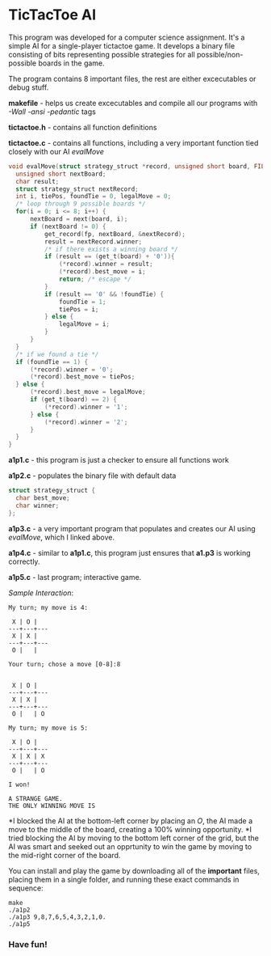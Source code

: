 # TicTacToe AI

This program was developed for a computer science assignment. It's a simple AI for a single-player tictactoe game. 
It develops a binary file consisting of bits representing possible strategies for all possible/non-possible boards in the game. 

The program contains 8 important files, the rest are either excecutables or debug stuff.

**makefile** - helps us create excecutables and compile all our programs with _-Wall -ansi -pedantic_ tags

**tictactoe.h** - contains all function definitions

**tictactoe.c** - contains all functions, including a very important function tied closely with our AI _evalMove_
  ```c
  void evalMove(struct strategy_struct *record, unsigned short board, FILE* fp) {
	unsigned short nextBoard;
	char result;
	struct strategy_struct nextRecord;
	int i, tiePos, foundTie = 0, legalMove = 0;
	/* loop through 9 possible boards */
	for(i = 0; i <= 8; i++) {
		nextBoard = next(board, i);
		if (nextBoard != 0) {
			get_record(fp, nextBoard, &nextRecord);
			result = nextRecord.winner;
			/* if there exists a winning board */
			if (result == (get_t(board) + '0')){
				(*record).winner = result;
				(*record).best_move = i;
				return; /* escape */
			}
			if (result == '0' && !foundTie) {
				foundTie = 1;
				tiePos = i;
			} else {
				legalMove = i;
			}
		}
	}
	/* if we found a tie */
	if (foundTie == 1) {
		(*record).winner = '0';
		(*record).best_move = tiePos;
	} else {
		(*record).best_move = legalMove;
		if (get_t(board) == 2) {
			(*record).winner = '1';
		} else {
			(*record).winner = '2';
		}
	}
}
```
**a1p1.c** - this program is just a checker to ensure all functions work

**a1p2.c** - populates the binary file with default data

```c
struct strategy_struct {
  char best_move;
  char winner;
};
```
**a1p3.c** - a very important program that populates and creates our AI using _evalMove_, which I linked above.

**a1p4.c** - similar to **a1p1.c**, this program just ensures that **a1.p3** is working correctly.

**a1p5.c** - last program; interactive game.

_Sample Interaction_:
```
My turn; my move is 4:

 X | O |   
---+---+---
 X | X |   
---+---+---
 O |   |   

Your turn; chose a move [0-8]:8


 X | O |   
---+---+---
 X | X |   
---+---+---
 O |   | O 

My turn; my move is 5:

 X | O |   
---+---+---
 X | X | X 
---+---+---
 O |   | O 

I won!

A STRANGE GAME.
THE ONLY WINNING MOVE IS
```

  *I blocked the AI at the bottom-left corner by placing an _O_, the AI made a move to the middle of the board, creating a 100% winning opportunity.
  *I tried blocking the AI by moving to the bottom left corner of the grid, but the AI was smart and seeked out an opprtunity to win the game by moving to the mid-right corner of the board.
  
 You can install and play the game by downloading all of the **important** files, placing them in a single folder, and running these exact commands in sequence:
```
make
./a1p2
./a1p3 9,8,7,6,5,4,3,2,1,0.
./a1p5
```

### Have fun!
